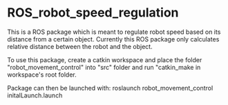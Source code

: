 # ROS_robot_speed_regulation
This is a ROS package which is meant to regulate robot speed based on its distance from a certain object. Currently this ROS package only calculates relative distance between the robot and the object.

To use this package, create a catkin workspace and place the folder "robot_movement_control" into "src" folder and run "catkin_make in workspace's root folder.

Package can then be launched with:
roslaunch robot_movement_control initalLaunch.launch


